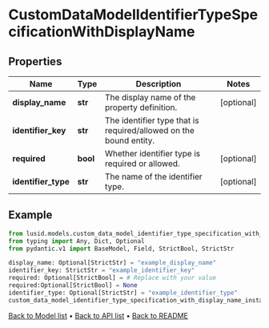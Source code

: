 # CustomDataModelIdentifierTypeSpecificationWithDisplayName

## Properties
Name | Type | Description | Notes
------------ | ------------- | ------------- | -------------
**display_name** | **str** | The display name of the property definition. | [optional] 
**identifier_key** | **str** | The identifier type that is required/allowed on the bound entity. | 
**required** | **bool** | Whether identifier type is required or allowed. | [optional] 
**identifier_type** | **str** | The name of the identifier type. | [optional] 
## Example

```python
from lusid.models.custom_data_model_identifier_type_specification_with_display_name import CustomDataModelIdentifierTypeSpecificationWithDisplayName
from typing import Any, Dict, Optional
from pydantic.v1 import BaseModel, Field, StrictBool, StrictStr

display_name: Optional[StrictStr] = "example_display_name"
identifier_key: StrictStr = "example_identifier_key"
required: Optional[StrictBool] = # Replace with your value
required:Optional[StrictBool] = None
identifier_type: Optional[StrictStr] = "example_identifier_type"
custom_data_model_identifier_type_specification_with_display_name_instance = CustomDataModelIdentifierTypeSpecificationWithDisplayName(display_name=display_name, identifier_key=identifier_key, required=required, identifier_type=identifier_type)

```

[Back to Model list](../README.md#documentation-for-models) &#8226; [Back to API list](../README.md#documentation-for-api-endpoints) &#8226; [Back to README](../README.md)

